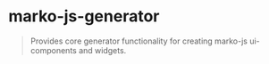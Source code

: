 marko-js-generator
===================

> Provides core generator functionality for creating marko-js ui-components and widgets.
